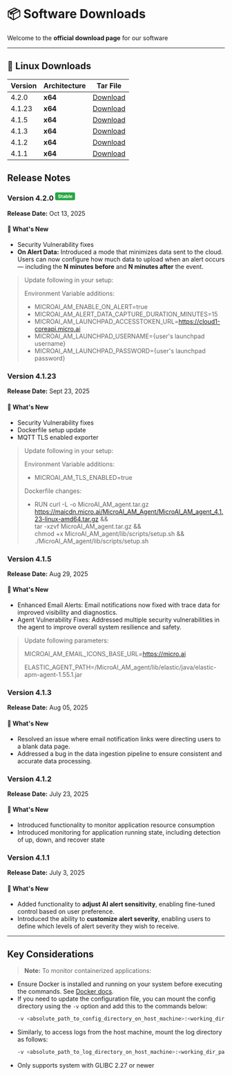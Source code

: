 # 📦 Software Downloads

Welcome to the **official download page** for our software

---

## 🐧 Linux Downloads
| Version | Architecture | Tar File                                                                                        |
| ------- | ------------ | ----------------------------------------------------------------------------------------------- |
| 4.2.0   | **x64**      | [Download](https://maicdn.micro.ai/MicroAI_AM_Agent/MicroAI_AM_agent_4.2.0-linux-amd64.tar.gz)  |
| 4.1.23  | **x64**      | [Download](https://maicdn.micro.ai/MicroAI_AM_Agent/MicroAI_AM_agent_4.1.23-linux-amd64.tar.gz) |
| 4.1.5   | **x64**      | [Download](https://maicdn.micro.ai/MicroAI_AM_Agent/MicroAI_AM_agent_4.1.5-linux-amd64.tar.gz)  |
| 4.1.3   | **x64**      | [Download](https://maicdn.micro.ai/MicroAI_AM_Agent/MicroAI_AM_agent_4.1.3-linux-amd64.tar.gz)  |
| 4.1.2   | **x64**      | [Download](https://maicdn.micro.ai/MicroAI_AM_Agent/MicroAI_AM_agent_4.1.2-linux-amd64.tar.gz)  |
| 4.1.1   | **x64**      | [Download](https://maicdn.micro.ai/MicroAI_AM_Agent/MicroAI_AM_agent_4.1.1-linux-amd64.tar.gz)  |

## Release Notes

### Version 4.2.0  <sup><span style="background-color:#28a745;color:white;padding:2px 6px;border-radius:3px;font-size:0.8em;">Stable</span> </sup>
**Release Date:** Oct 13, 2025  

#### 🚀 What's New
- Security Vulnerability fixes
- **On Alert Data:** Introduced a mode that minimizes data sent to the cloud. Users can now configure how much data to upload when an alert occurs — including the **N minutes before** and **N minutes after** the event.

>Update following in your setup:
>
>Environment Variable additions:
>- MICROAI_AM_ENABLE_ON_ALERT=true
>-  MICROAI_AM_ALERT_DATA_CAPTURE_DURATION_MINUTES=15
>- MICROAI_AM_LAUNCHPAD_ACCESSTOKEN_URL=https://cloud1-coreapi.micro.ai
>- MICROAI_AM_LAUNCHPAD_USERNAME={user's launchpad username}
>- MICROAI_AM_LAUNCHPAD_PASSWORD={user's launchpad password}

### Version 4.1.23   
**Release Date:** Sept 23, 2025  

#### 🚀 What's New
- Security Vulnerability fixes
- Dockerfile setup update
- MQTT TLS enabled exporter

>Update following in your setup:
>
>Environment Variable additions:
>- MICROAI_AM_TLS_ENABLED=true
>
>Dockerfile changes:
>- RUN curl -L -o MicroAI_AM_agent.tar.gz https://maicdn.micro.ai/MicroAI_AM_Agent/MicroAI_AM_agent_4.1.23-linux-amd64.tar.gz && \
    tar -xzvf MicroAI_AM_agent.tar.gz && \
    chmod +x MicroAI_AM_agent/lib/scripts/setup.sh && \
    ./MicroAI_AM_agent/lib/scripts/setup.sh 


### Version 4.1.5   
**Release Date:** Aug 29, 2025  

#### 🚀 What's New
- Enhanced Email Alerts: Email notifications now fixed with trace data for improved visibility and diagnostics.
- Agent Vulnerability Fixes: Addressed multiple security vulnerabilities in the agent to improve overall system resilience and safety.

>Update following parameters:
>
>MICROAI_AM_EMAIL_ICONS_BASE_URL=https://micro.ai
>
>ELASTIC_AGENT_PATH=/MicroAI_AM_agent/lib/elastic/java/elastic-apm-agent-1.55.1.jar


### Version 4.1.3   
**Release Date:** Aug 05, 2025  

#### 🚀 What's New
- Resolved an issue where email notification links were directing users to a blank data page.
- Addressed a bug in the data ingestion pipeline to ensure consistent and accurate data processing.

### Version 4.1.2   
**Release Date:** July 23, 2025  

#### 🚀 What's New
- Introduced functionality to monitor application resource consumption
- Introduced monitoring for application running state, including detection of up, down, and recover state

### Version 4.1.1 
**Release Date:** July 3, 2025  

#### 🚀 What's New
- Added functionality to **adjust AI alert sensitivity**, enabling fine-tuned control based on user preference.  
- Introduced the ability to **customize alert severity**, enabling users to define which levels of alert severity they wish to receive.

---

## Key Considerations

> **Note:** To monitor containerized applications:
> 
- Ensure Docker is installed and running on your system before executing the commands. See [Docker docs](https://docs.docker.com/engine/install/).
- If you need to update the configuration file, you can mount the config directory using the `-v` option and add this to the commands below:  
  ```bash
  -v <absolute_path_to_config_directory_on_host_machine>:<working_dir_path>/MicroAI_AM_agent/config
  ```
- Similarly, to access logs from the host machine, mount the log directory as follows:  
  ```bash
  -v <absolute_path_to_log_directory_on_host_machine>:<working_dir_path>/MicroAI_AM_agent/data/logs
  ```
- Only supports system with GLIBC 2.27 or newer
